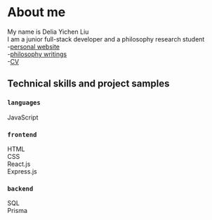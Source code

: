 # About me

My name is Delia Yichen Liu <br />
I am a junior full-stack developer and a philosophy research student<br/> -[personal website](https://deliailu27.github.io/deliayichenliu.github.io/)<br/> -[philosophy writings](https://lahoreschoolofeconomice.academia.edu/DeliaLiu) <br/> -[CV](https://www.linkedin.com/in/delia-l-164abb138/)

## Technical skills and project samples

### `languages`

JavaScript

### `frontend`

HTML <br/>
CSS <br/>
React.js <br/>
Express.js

### `backend`

SQL <br/>
Prisma


